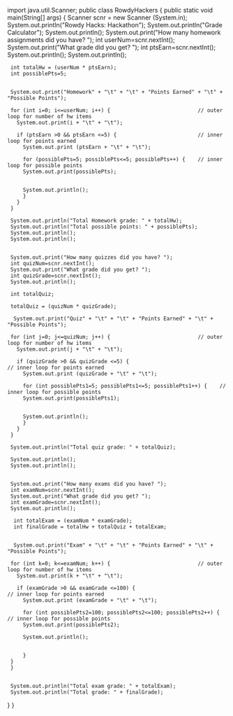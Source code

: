import java.util.Scanner;
public class RowdyHackers {
 public static void main(String[] args) {
     Scanner scnr = new Scanner (System.in);
     System.out.println("Rowdy Hacks: Hackathon");
     System.out.println("Grade Calculator");
     System.out.println();
     System.out.print("How many homework assignments did you have? "); 
     int userNum=scnr.nextInt();
     System.out.print("What grade did you get? ");
     int ptsEarn=scnr.nextInt();
     System.out.println();
     System.out.println();

     int totalHw = (userNum * ptsEarn);
     int possiblePts=5;
     

     System.out.print("Homework" + "\t" + "\t" + "Points Earned" + "\t" + "Possible Points");
     
     for (int i=0; i<=userNum; i++) {                            // outer loop for number of hw items
       System.out.print(i + "\t" + "\t");
       
       if (ptsEarn >0 && ptsEarn <=5) {                          // inner loop for points earned
         System.out.print (ptsEarn + "\t" + "\t");
         
         for (possiblePts=5; possiblePts<=5; possiblePts++) {    // inner loop for possible points
         System.out.print(possiblePts);
        
      
         System.out.println();
         }
       }
     }
     
     System.out.println("Total Homework grade: " + totalHw);
     System.out.println("Total possible points: " + possiblePts);
     System.out.println();    
     System.out.println();

     
     System.out.print("How many quizzes did you have? "); 
     int quizNum=scnr.nextInt();
     System.out.print("What grade did you get? ");
     int quizGrade=scnr.nextInt();
     System.out.println();

     int totalQuiz;
     
     totalQuiz = (quizNum * quizGrade);
      
      System.out.print("Quiz" + "\t" + "\t" + "Points Earned" + "\t" + "Possible Points");
      
     for (int j=0; j<=quizNum; j++) {                            // outer loop for number of hw items
       System.out.print(j + "\t" + "\t");
       
       if (quizGrade >0 && quizGrade <=5) {                                     // inner loop for points earned
         System.out.print (quizGrade + "\t" + "\t");
         
         for (int possiblePts1=5; possiblePts1<=5; possiblePts1++) {    // inner loop for possible points
         System.out.print(possiblePts1);
        
      
         System.out.println();
         }
       }
     }
     
     System.out.println("Total quiz grade: " + totalQuiz);
     
     System.out.println();    
     System.out.println();

     
     System.out.print("How many exams did you have? "); 
     int examNum=scnr.nextInt();
     System.out.print("What grade did you get? ");
     int examGrade=scnr.nextInt();
     System.out.println();
     
      int totalExam = (examNum * examGrade);
      int finalGrade = totalHw + totalQuiz + totalExam;
      
      
      System.out.print("Exam" + "\t" + "\t" + "Points Earned" + "\t" + "Possible Points");
      
     for (int k=0; k<=examNum; k++) {                            // outer loop for number of hw items
       System.out.print(k + "\t" + "\t");
       
       if (examGrade >0 && examGrade <=100) {                                     // inner loop for points earned
         System.out.print (examGrade + "\t" + "\t");
         
         for (int possiblePts2=100; possiblePts2<=100; possiblePts2++) {    // inner loop for possible points
         System.out.print(possiblePts2);
         
         System.out.println();
         
         
         }  
     }
     }
        
     
     System.out.println("Total exam grade: " + totalExam);
     System.out.println("Total grade: " + finalGrade);

 }
}
         
